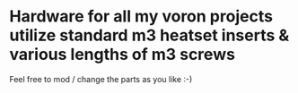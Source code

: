 <h1> Hardware for all my voron projects utilize standard m3 heatset inserts & various lengths of m3 screws </h1>

Feel free to mod / change the parts as you like :-)
